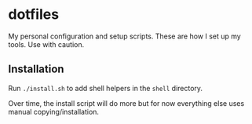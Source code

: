 # dotfiles

My personal configuration and setup scripts. These are how I set up my tools. Use with caution.
## Installation

Run `./install.sh` to add shell helpers in the `shell` directory. 

Over time, the install script will do more but for now everything else uses manual copying/installation. 